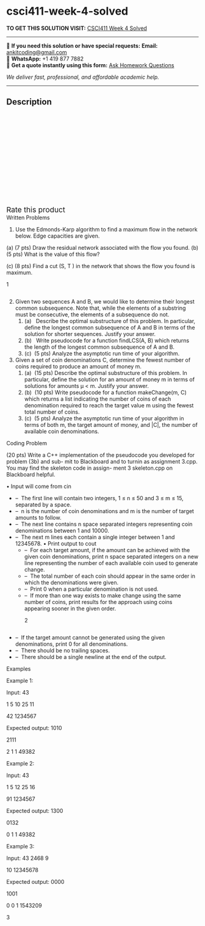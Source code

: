 # csci411-week-4-solved
**TO GET THIS SOLUTION VISIT:** [CSCI411 Week 4 Solved](https://www.ankitcodinghub.com/product/csci411-week-4-solved/)


---

📩 **If you need this solution or have special requests:** **Email:** ankitcoding@gmail.com  
📱 **WhatsApp:** +1 419 877 7882  
📄 **Get a quote instantly using this form:** [Ask Homework Questions](https://www.ankitcodinghub.com/services/ask-homework-questions/)

*We deliver fast, professional, and affordable academic help.*

---

<h2>Description</h2>



<div class="kk-star-ratings kksr-auto kksr-align-center kksr-valign-top" data-payload="{&quot;align&quot;:&quot;center&quot;,&quot;id&quot;:&quot;98712&quot;,&quot;slug&quot;:&quot;default&quot;,&quot;valign&quot;:&quot;top&quot;,&quot;ignore&quot;:&quot;&quot;,&quot;reference&quot;:&quot;auto&quot;,&quot;class&quot;:&quot;&quot;,&quot;count&quot;:&quot;0&quot;,&quot;legendonly&quot;:&quot;&quot;,&quot;readonly&quot;:&quot;&quot;,&quot;score&quot;:&quot;0&quot;,&quot;starsonly&quot;:&quot;&quot;,&quot;best&quot;:&quot;5&quot;,&quot;gap&quot;:&quot;4&quot;,&quot;greet&quot;:&quot;Rate this product&quot;,&quot;legend&quot;:&quot;0\/5 - (0 votes)&quot;,&quot;size&quot;:&quot;24&quot;,&quot;title&quot;:&quot;CSCI411 Week 4 Solved&quot;,&quot;width&quot;:&quot;0&quot;,&quot;_legend&quot;:&quot;{score}\/{best} - ({count} {votes})&quot;,&quot;font_factor&quot;:&quot;1.25&quot;}">

<div class="kksr-stars">

<div class="kksr-stars-inactive">
            <div class="kksr-star" data-star="1" style="padding-right: 4px">


<div class="kksr-icon" style="width: 24px; height: 24px;"></div>
        </div>
            <div class="kksr-star" data-star="2" style="padding-right: 4px">


<div class="kksr-icon" style="width: 24px; height: 24px;"></div>
        </div>
            <div class="kksr-star" data-star="3" style="padding-right: 4px">


<div class="kksr-icon" style="width: 24px; height: 24px;"></div>
        </div>
            <div class="kksr-star" data-star="4" style="padding-right: 4px">


<div class="kksr-icon" style="width: 24px; height: 24px;"></div>
        </div>
            <div class="kksr-star" data-star="5" style="padding-right: 4px">


<div class="kksr-icon" style="width: 24px; height: 24px;"></div>
        </div>
    </div>

<div class="kksr-stars-active" style="width: 0px;">
            <div class="kksr-star" style="padding-right: 4px">


<div class="kksr-icon" style="width: 24px; height: 24px;"></div>
        </div>
            <div class="kksr-star" style="padding-right: 4px">


<div class="kksr-icon" style="width: 24px; height: 24px;"></div>
        </div>
            <div class="kksr-star" style="padding-right: 4px">


<div class="kksr-icon" style="width: 24px; height: 24px;"></div>
        </div>
            <div class="kksr-star" style="padding-right: 4px">


<div class="kksr-icon" style="width: 24px; height: 24px;"></div>
        </div>
            <div class="kksr-star" style="padding-right: 4px">


<div class="kksr-icon" style="width: 24px; height: 24px;"></div>
        </div>
    </div>
</div>


<div class="kksr-legend" style="font-size: 19.2px;">
            <span class="kksr-muted">Rate this product</span>
    </div>
    </div>
<div class="page" title="Page 1">
<div class="layoutArea">
<div class="column">
Written Problems

1. Use the Edmonds-Karp algorithm to find a maximum flow in the network below. Edge capacities are given.

(a) (7 pts) Draw the residual network associated with the flow you found. (b) (5 pts) What is the value of this flow?

(c) (8 pts) Find a cut (S, T ) in the network that shows the flow you found is maximum.

1

</div>
</div>
</div>
<div class="page" title="Page 2">
<div class="layoutArea">
<div class="column">
<ol start="2">
<li>Given two sequences A and B, we would like to determine their longest common subsequence. Note that, while the elements of a substring must be consecutive, the elements of a subsequence do not.
<ol>
<li>(a)&nbsp; &nbsp;Describe the optimal substructure of this problem. In particular, define the longest common subsequence of A and B in terms of the solution for shorter sequences. Justify your answer.</li>
<li>(b)&nbsp; &nbsp;Write pseudocode for a function findLCS(A, B) which returns the length of the longest common subsequence of A and B.</li>
<li>(c) &nbsp;(5 pts) Analyze the asymptotic run time of your algorithm.</li>
</ol>
</li>
<li>Given a set of coin denominations C, determine the fewest number of coins required to produce
an amount of money m.

<ol>
<li>(a) &nbsp;(15 pts) Describe the optimal substructure of this problem. In particular, define the solution
for an amount of money m in terms of solutions for amounts μ &lt; m. Justify your answer.
</li>
<li>(b) &nbsp;(10 pts) Write pseudocode for a function makeChange(m, C) which returns a list indicating the number of coins of each denomination required to reach the target value m using the fewest total number of coins.</li>
<li>(c) &nbsp;(5 pts) Analyze the asymptotic run time of your algorithm in terms of both m, the target amount of money, and |C|, the number of available coin denominations.</li>
</ol>
</li>
</ol>
Coding Problem

(20 pts) Write a C++ implementation of the pseudocode you developed for problem (3b) and sub- mit to Blackboard and to turnin as assignment 3.cpp. You may find the skeleton code in assign- ment 3 skeleton.cpp on Blackboard helpful.

• Input will come from cin

<ul>
<li>– &nbsp;The first line will contain two integers, 1 ≤ n ≤ 50 and 3 ≤ m ≤ 15, separated by a space.</li>
<li>– &nbsp;n is the number of coin denominations and m is the number of target amounts to follow.</li>
<li>– &nbsp;The next line contains n space separated integers representing coin denominations between 1 and 10000.</li>
<li>– &nbsp;The next m lines each contain a single integer between 1 and 12345678. • Print output to cout
<ul>
<li>– &nbsp;For each target amount, if the amount can be achieved with the given coin denominations, print n space separated integers on a new line representing the number of each available coin used to generate change.</li>
<li>– &nbsp;The total number of each coin should appear in the same order in which the denominations were given.</li>
<li>– &nbsp;Print 0 when a particular denomination is not used.</li>
<li>– &nbsp;If more than one way exists to make change using the same number of coins, print results
for the approach using coins appearing sooner in the given order.

2
</li>
</ul>
</li>
</ul>
</div>
</div>
</div>
<div class="page" title="Page 3">
<div class="layoutArea">
<div class="column">
<ul>
<li>– &nbsp;If the target amount cannot be generated using the given denominations, print 0 for all denominations.</li>
<li>– &nbsp;There should be no trailing spaces.</li>
<li>– &nbsp;There should be a single newline at the end of the output.</li>
</ul>
</div>
</div>
<div class="layoutArea">
<div class="column">
Examples

Example 1:

Input: 43

1 5 10 25 11

42 1234567

Expected output: 1010

2111

2 1 1 49382

Example 2:

Input: 43

1 5 12 25 16

91 1234567

Expected output: 1300

0132

0 1 1 49382

Example 3:

Input: 43 2468 9

10 12345678

Expected output: 0000

1001

0 0 1 1543209

</div>
</div>
<div class="layoutArea">
<div class="column">
3

</div>
</div>
</div>
